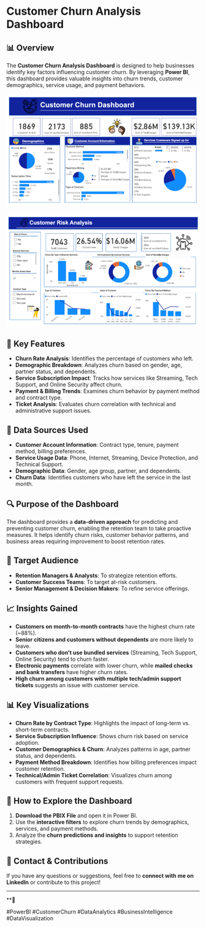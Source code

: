 # Customer Churn Analysis Dashboard

## 📊 Overview
The **Customer Churn Analysis Dashboard** is designed to help businesses identify key factors influencing customer churn. By leveraging **Power BI**, this dashboard provides valuable insights into churn trends, customer demographics, service usage, and payment behaviors.

![alt text](https://github.com/NikhilC096/Customer-Churn-Analysis-Dashboard/blob/2af0245a3da396d2d0238269eea6d935da640f3b/1.PNG)

![alt text](https://github.com/NikhilC096/Customer-Churn-Analysis-Dashboard/blob/2af0245a3da396d2d0238269eea6d935da640f3b/2.PNG)
## 🎯 Key Features
- **Churn Rate Analysis**: Identifies the percentage of customers who left.
- **Demographic Breakdown**: Analyzes churn based on gender, age, partner status, and dependents.
- **Service Subscription Impact**: Tracks how services like Streaming, Tech Support, and Online Security affect churn.
- **Payment & Billing Trends**: Examines churn behavior by payment method and contract type.
- **Ticket Analysis**: Evaluates churn correlation with technical and administrative support issues.

## 📂 Data Sources Used
- **Customer Account Information**: Contract type, tenure, payment method, billing preferences.
- **Service Usage Data**: Phone, Internet, Streaming, Device Protection, and Technical Support.
- **Demographic Data**: Gender, age group, partner, and dependents.
- **Churn Data**: Identifies customers who have left the service in the last month.

## 🔍 Purpose of the Dashboard
The dashboard provides a **data-driven approach** for predicting and preventing customer churn, enabling the retention team to take proactive measures. It helps identify churn risks, customer behavior patterns, and business areas requiring improvement to boost retention rates.

## 👥 Target Audience
- **Retention Managers & Analysts**: To strategize retention efforts.
- **Customer Success Teams**: To target at-risk customers.
- **Senior Management & Decision Makers**: To refine service offerings.

## 📈 Insights Gained
- **Customers on month-to-month contracts** have the highest churn rate (~88%).
- **Senior citizens and customers without dependents** are more likely to leave.
- **Customers who don’t use bundled services** (Streaming, Tech Support, Online Security) tend to churn faster.
- **Electronic payments** correlate with lower churn, while **mailed checks and bank transfers** have higher churn rates.
- **High churn among customers with multiple tech/admin support tickets** suggests an issue with customer service.

## 📊 Key Visualizations
- **Churn Rate by Contract Type**: Highlights the impact of long-term vs. short-term contracts.
- **Service Subscription Influence**: Shows churn risk based on service adoption.
- **Customer Demographics & Churn**: Analyzes patterns in age, partner status, and dependents.
- **Payment Method Breakdown**: Identifies how billing preferences impact customer retention.
- **Technical/Admin Ticket Correlation**: Visualizes churn among customers with frequent support requests.

## 🚀 How to Explore the Dashboard
1. **Download the PBIX File** and open it in Power BI.
2. Use the **interactive filters** to explore churn trends by demographics, services, and payment methods.
3. Analyze the **churn predictions and insights** to support retention strategies.

## 📩 Contact & Contributions
If you have any questions or suggestions, feel free to **connect with me on LinkedIn** or contribute to this project!

---
**🔗 

#PowerBI #CustomerChurn #DataAnalytics #BusinessIntelligence #DataVisualization
